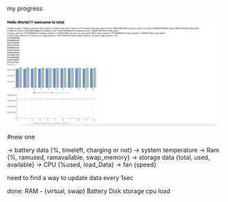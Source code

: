 
my progress

<img src="./ss.png"></img>


#new one

-> battery data {%, timeleft, charging or not}
-> system temperature
-> Ram {%, ramused, ramavailable, swap_memory}
-> storage data {total, used, available}
-> CPU {%used, load_Data}
-> fan {speed}


need to find a way to update data every 1sec

done:
RAM - {virtual, swap}
Battery
Disk storage
cpu load